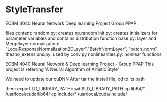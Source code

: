 # StyleTransfer
ECBM 4040 Neural Network
Deep learning Project
Group PPAP

files content:
random.py:	creates np.random 
init.py: 	creates initializers for parameter variables and contains 			distribution function
base.py:	layer and Mergelayer
normalization:	"LocalResponseNormalization2DLayer","BatchNormLayer", 			"batch_norm"
theano_extensions.py: 	used by conv.py
nonlinearities.py: nonliear functions

ECBM 4040 Neural Network &amp; 
Deep learning Project - Group PPAP
This project is referring 'A Neural Algorithm of Artistic Style'

We need to update our cuDNN
After tar the install file, cd to its path

then:
  export LD_LIBRARY_PATH=`pwd`:$LD_LIBRARY_PATH
  cp lib64/* /usr/local/cuda/lib64/
  cp include/* /usr/local/cuda/include/
